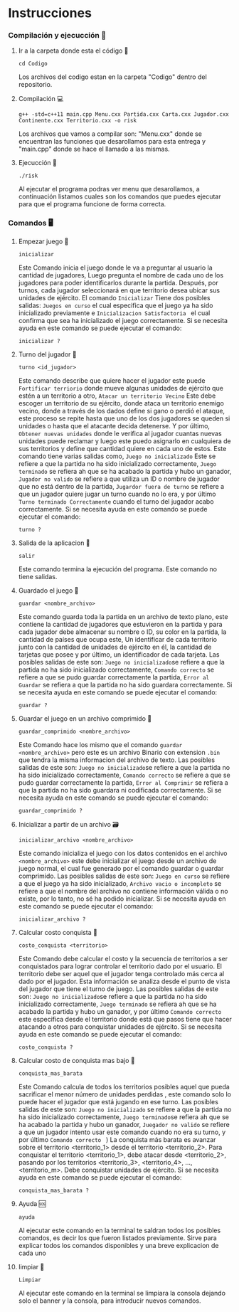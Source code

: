 # Instrucciones

### Compilación y ejecucción 📡
   
1. Ir a la carpeta donde esta el código 📂

   ```
   cd Codigo
   ```
      
      Los archivos del codigo estan en la carpeta "Codigo" dentro del repositorio.
   
3. Compilación 💻

   ```
   g++ -std=c++11 main.cpp Menu.cxx Partida.cxx Carta.cxx Jugador.cxx Continente.cxx Territorio.cxx -o risk
   ```
   
      Los archivos que vamos a compilar son: "Menu.cxx" donde se encuentran las funciones que desarollamos para esta entrega y "main.cpp" donde se hace el llamado a las mismas.
   
4. Ejecucción 📲

   ```
   ./risk
   ```
   
      Al ejecutar el programa podras ver menu que desarollamos, a continuación listamos cuales son los comandos que puedes ejecutar para que el programa funcione de forma correcta.

### Comandos 🖥️

1. Empezar juego 🛫

   ```
   inicializar
   ```
   
   Este Comando inicia el juego donde le va a preguntar al usuario la cantidad de jugadores, Luego pregunta el nombre de cada uno de los jugadores para poder identificarlos durante la partida. Después, por turnos, cada jugador seleccionará en que territorio desea ubicar sus unidades de ejército. El comando `Inicializar`  Tiene dos posibles salidas: `Juegos en curso` el cual especifica que el juego ya ha sido inicializado previamente e `Inicializacion Satisfactoria ` el cual confirma que sea ha inicializado el juego correctamente. Si se necesita ayuda en este comando se puede ejecutar el comando:

   ```
   inicializar ?
   ```
   
3. Turno del jugador 🎏

   ```
   turno <id_jugador>
   ```
   
   Este comando describe que quiere hacer el jugador este puede `Fortificar terriorio` donde mueve algunas unidades de ejército que estén a un territorio a otro, `Atacar un territorio Vecino` Este debe escoger un territorio de su ejército, donde ataca un territorio enemigo vecino, donde a través de los dados define si gano o perdió el ataque, este proceso se repite hasta que uno de los dos jugadores se queden si unidades  o hasta que el atacante decida detenerse. Y  por último, `Obtener nuevas unidades` donde le verifica al jugador cuantas nuevas unidades puede reclamar y luego este puedo asignarlo en cualquiera de sus territorios y define que cantidad quiere en cada uno de estos. Este comando tiene varias salidas como, `Juego no inicializado` Este se refiere a que la partida no ha sido inicializado correctamente, `Juego terminado` se refiera ah que se ha acabado la partida y hubo un ganador, `Jugador no valido` se refiere a que utiliza un ID o nombre de jugador que no está dentro de la partida, `Jugardor fuera de turno` se refiere a que un jugador quiere jugar un turno cuando no lo era, y por último `Turno terminado Correctamente` cuando el turno del jugador acabo correctamente. Si se necesita ayuda en este comando se puede ejecutar el comando:
   
   ```
   turno ?
   ```

5. Salida de la aplicacion 🧟

   ```
   salir
   ```
   
   Este comando termina la ejecución del programa. Este comando no tiene salidas. 

7. Guardado el juego 💾

   ```
   guardar <nombre_archivo>
   ```
   
   Este comando guarda toda la partida en un archivo de texto plano, este contiene la cantidad de jugadores que estuvieron en la partida y para cada jugador debe almacenar su nombre o ID, su color en la partida, la cantidad de países que ocupa este, Un identificar de cada territorio junto con la cantidad de unidades de ejército en él, la cantidad de tarjetas que posee  y por último, un identificador de cada tarjeta. Las posibles salidas de este son: `Juego no inicializado`se refiere a que la partida no ha sido inicializado correctamente, `Comando correcto` se refiere a que se pudo guardar correctamente la partida, `Error al Guardar` se refiera a que la partida no ha sido guardara correctamente. Si se necesita ayuda en este comando se puede ejecutar el comando:
   
   ```
   guardar ?
   ```

9. Guardar el juego en un archivo comprimido 💽

   ```
   guardar_comprimido <nombre_archivo>
   ```
   
   Este Comando hace los mismo que el comando `guardar <nombre_archivo>` pero este es un archivo Binario con extension `.bin` que tendra la misma informacion del archivo de texto. Las posibles salidas de este son: `Juego no inicializado`se refiere a que la partida no ha sido inicializado correctamente, `Comando correcto` se refiere a que se pudo guardar correctamente la partida, `Error al Comprimir` se refiera a que la partida no ha sido guardara ni codificada correctamente. Si se necesita ayuda en este comando se puede ejecutar el comando:
   
   ```
   guardar_comprimido ?
   ```

11. Inicializar a partir de un archivo 🗃️
   
      ```
      inicializar_archivo <nombre_archivo>
      ```
      
      Este comando inicializa el juego con los datos contenidos en el archivo `<nombre_archivo>` este debe inicializar el juego desde un archivo de juego normal, el cual fue generado por el comando guardar o guardar comprimido. Las posibles salidas de este son: `Juego en curso` se refiere a que el juego ya ha sido inicializado, `Archivo vacio o incompleto` se refiere a que el nombre del archivo no contiene información válida o no existe, por lo tanto, no sé ha podido inicializar. Si se necesita ayuda en este comando se puede ejecutar el comando:
   
      ```
      inicializar_archivo ?
      ```

13. Calcular costo conquista 🤔

      ```
      costo_conquista <territorio>
      ```       
      Este Comando debe calcular el costo y la secuencia de territorios a ser conquistados para lograr controlar el territorio dado por el usuario. El territorio debe ser aquel que el jugador tenga controlado más cerca al dado por el jugador. Esta información se analiza desde el punto de vista del jugador que tiene el turno de juego. Las posibles salidas de este son: `Juego no inicializado`se refiere a que la partida no ha sido inicializado correctamente, `Juego terminado` se refiera ah que se ha acabado la partida y hubo un ganador, y por último `Comando correcto ` este especifica desde el territorio donde está que pasos tiene que hacer atacando a otros para conquistar <n> unidades de ejército. Si se necesita ayuda en este comando se puede ejecutar el comando:
   
      ```
      costo_conquista ?
      ```

14. Calcular costo de conquista mas bajo 🤑

      ```
      conquista_mas_barata
      ```
      
      Este Comando calcula de todos los territorios posibles aquel que pueda sacrificar el menor número de unidades perdidas , este comando solo lo puede hacer el jugador que está jugando en ese turno. Las posibles salidas de este son: `Juego no inicializado` se refiere a que la partida no ha sido inicializado correctamente, `Juego terminado`se refiera ah que se ha acabado la partida y hubo un ganador, `Juegador no valido` se refiere a que un jugador intento usar este comando cuando no era su turno, y por último `Comando correcto ` ) La conquista más barata es avanzar sobre el territorio <territorio_1> desde el territorio <territorio_2>. Para conquistar el territorio <territorio_1>, debe atacar desde <territorio_2>, pasando por los territorios <territorio_3>, <territorio_4>, ..., <territorio_m>. Debe conquistar <n> unidades de ejército. Si se necesita ayuda en este comando se puede ejecutar el comando:
      
      ```
      conquista_mas_barata ?
      ```

16. Ayuda 🆘

      ```
      ayuda
      ```
         
      Al ejecutar este comando en la terminal te saldran todos los posibles comandos, es decir los que fueron listados previamente. Sirve para explicar todos los comandos disponibles y una breve explicacion de cada uno

10. limpiar 🧹
                    
      ```
      Limpiar
      ```
   
      Al ejecutar este comando en la terminal se limpiara la consola dejando solo el banner y la consola, para introducir nuevos comandos.
